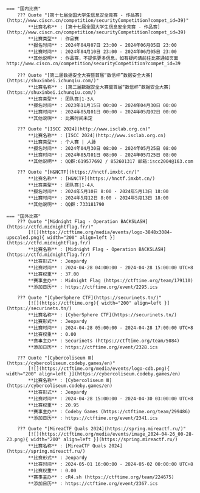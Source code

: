    === "国内比赛"
        ??? Quote "[第十七届全国大学生信息安全竞赛 - 作品赛](http://www.ciscn.cn/competition/securityCompetition?compet_id=39)"  
            **比赛名称** : [第十七届全国大学生信息安全竞赛 - 作品赛](http://www.ciscn.cn/competition/securityCompetition?compet_id=39)  
            **比赛类型** : 作品赛  
            **报名时间** : 2024年04月07日 23:00 - 2024年06月05日 23:00  
            **比赛时间** : 2024年04月10日 23:00 - 2024年06月05日 23:00  
            **其他说明** : 作品赛，不提供更多信息，如有疑问请前往比赛通知页面 http://www.ciscn.cn/competition/securityCompetition?compet_id=39  
            
        ??? Quote "[第二届数据安全大赛暨首届“数信杯”数据安全大赛](https://shuxinbei.ichunqiu.com/)"  
            **比赛名称** : [第二届数据安全大赛暨首届“数信杯”数据安全大赛](https://shuxinbei.ichunqiu.com/)  
            **比赛类型** : 团队赛|1-3人  
            **报名时间** : 2023年11月15日 00:00 - 2024年04月30日 00:00  
            **比赛时间** : 2024年05月01日 00:00 - 2024年05月02日 00:00  
            **其他说明** : 比赛时间未定  
            
        ??? Quote "[ISCC 2024](http://www.isclab.org.cn)"  
            **比赛名称** : [ISCC 2024](http://www.isclab.org.cn)  
            **比赛类型** : 个人赛 | 人脉  
            **报名时间** : 2024年04月30日 08:00 - 2024年05月25日 08:00  
            **比赛时间** : 2024年05月01日 08:00 - 2024年05月25日 08:00  
            **其他说明** : QQ群:619577692 / 852601317 邮箱:iscc2004@163.com  
            
        ??? Quote "[H&NCTF](https://hnctf.imxbt.cn/)"  
            **比赛名称** : [H&NCTF](https://hnctf.imxbt.cn/)  
            **比赛类型** : 团队赛|1-4人  
            **报名时间** : 2024年5月10日 8:00 - 2024年5月13日 18:00  
            **比赛时间** : 2024年5月12日 8:00 - 2024年5月13日 18:00  
            **其他说明** : QQ群：733181790  
                
    === "国外比赛"
        ??? Quote "[Midnight Flag - Operation BACKSLASH](https://ctfd.midnightflag.fr/)"  
            [![](https://ctftime.org/media/events/logo-3848x3084-upscaled.png){ width="200" align=left }](https://ctfd.midnightflag.fr/)  
            **比赛名称** : [Midnight Flag - Operation BACKSLASH](https://ctfd.midnightflag.fr/)  
            **比赛形式** : Jeopardy  
            **比赛时间** : 2024-04-28 04:00:00 - 2024-04-28 15:00:00 UTC+8  
            **比赛权重** : 37.00  
            **赛事主办** : Midnight Flag (https://ctftime.org/team/179110)  
            **添加日历** : https://ctftime.org/event/2295.ics  
            
        ??? Quote "[CyberSphere CTF](https://securinets.tn/)"  
            [![](https://ctftime.org){ width="200" align=left }](https://securinets.tn/)  
            **比赛名称** : [CyberSphere CTF](https://securinets.tn/)  
            **比赛形式** : Jeopardy  
            **比赛时间** : 2024-04-28 05:00:00 - 2024-04-28 17:00:00 UTC+8  
            **比赛权重** : 0.00  
            **赛事主办** : Securinets (https://ctftime.org/team/5084)  
            **添加日历** : https://ctftime.org/event/2328.ics  
            
        ??? Quote "[Cybercoliseum Ⅲ](https://cybercoliseum.codeby.games/en)"  
            [![](https://ctftime.org/media/events/logo-cdb.png){ width="200" align=left }](https://cybercoliseum.codeby.games/en)  
            **比赛名称** : [Cybercoliseum Ⅲ](https://cybercoliseum.codeby.games/en)  
            **比赛形式** : Jeopardy  
            **比赛时间** : 2024-04-28 15:00:00 - 2024-04-30 03:00:00 UTC+8  
            **比赛权重** : 20.95  
            **赛事主办** : Codeby Games (https://ctftime.org/team/299486)  
            **添加日历** : https://ctftime.org/event/2341.ics  
            
        ??? Quote "[MireaCTF Quals 2024](https://spring.mireactf.ru/)"  
            [![](https://ctftime.org/media/events/image_2024-04-26_00-28-23.png){ width="200" align=left }](https://spring.mireactf.ru/)  
            **比赛名称** : [MireaCTF Quals 2024](https://spring.mireactf.ru/)  
            **比赛形式** : Jeopardy  
            **比赛时间** : 2024-05-01 16:00:00 - 2024-05-02 00:00:00 UTC+8  
            **比赛权重** : 0.00  
            **赛事主办** : cR4.sh (https://ctftime.org/team/224675)  
            **添加日历** : https://ctftime.org/event/2367.ics  
            